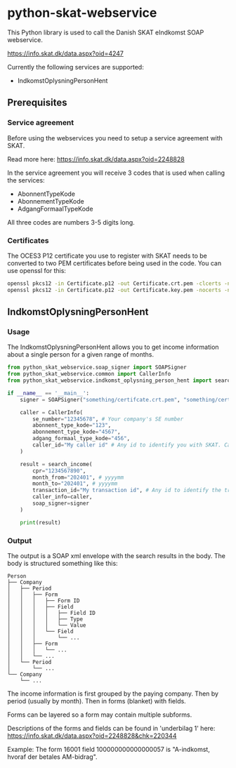 # python-skat-webservice

This Python library is used to call the Danish SKAT eIndkomst SOAP webservice.

<https://info.skat.dk/data.aspx?oid=4247>

Currently the following services are supported:

- IndkomstOplysningPersonHent

## Prerequisites

### Service agreement

Before using the webservices you need to setup a service agreement with SKAT.

Read more here: <https://info.skat.dk/data.aspx?oid=2248828>

In the service agreement you will receive 3 codes that is used when calling the services:

- AbonnentTypeKode
- AbonnementTypeKode
- AdgangFormaalTypeKode

All three codes are numbers 3-5 digits long.

### Certificates

The OCES3 P12 certificate you use to register with SKAT needs to be converted to two PEM
certificates before being used in the code. You can use openssl for this:

```bash
openssl pkcs12 -in Certificate.p12 -out Certificate.crt.pem -clcerts -nokeys
openssl pkcs12 -in Certificate.p12 -out Certificate.key.pem -nocerts -nodes
```

## IndkomstOplysningPersonHent

### Usage

The IndkomstOplysningPersonHent allows you to get income information about a single person for a given
range of months.

```python
from python_skat_webservice.soap_signer import SOAPSigner
from python_skat_webservice.common import CallerInfo
from python_skat_webservice.indkomst_oplysning_person_hent import search_income

if __name__ == '__main__':
    signer = SOAPSigner("something/certifcate.crt.pem", "something/certificate.key.pem")

    caller = CallerInfo(
        se_number="12345678", # Your company's SE number
        abonnent_type_kode="123",
        abonnement_type_kode="4567",
        adgang_formaal_type_kode="456",
        caller_id="My caller id" # Any id to identify you with SKAT. Can be anything.
    )

    result = search_income(
        cpr="1234567890",
        month_from="202401", # yyyymm
        month_to="202401", # yyyymm
        transaction_id="My transaction id", # Any id to identify the transaction. Can be anything.
        caller_info=caller,
        soap_signer=signer
    )

    print(result)
```

### Output

The output is a SOAP xml envelope with the search results in the body.
The body is structured something like this:

```text
Person
├── Company
│   ├── Period
│   │   ├── Form
│   │   │   ├── Form ID
│   │   │   ├── Field
│   │   │   │   ├── Field ID
│   │   │   │   ├── Type
│   │   │   │   └── Value
│   │   │   └── Field
│   │   │       └── ...
│   │   ├── Form
│   │   │   └── ...
│   │   └── ...
│   └── Period
│       └── ...
└── Company
    └── ...
```

The income information is first grouped by the paying company.
Then by period (usually by month).
Then in forms (blanket) with fields.

Forms can be layered so a form may contain multiple subforms.

Descriptions of the forms and fields can be found in 'underbilag 1' here: <https://info.skat.dk/data.aspx?oid=2248828&chk=220344>

Example: The form 16001 field 100000000000000057 is "A-indkomst, hvoraf der betales AM-bidrag".
